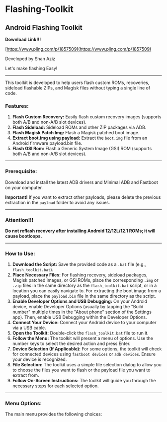 # Flashing-Toolkit

## Android Flashing Toolkit

**Download Link!!!**

[https://www.pling.com/p/1857509](https://www.pling.com/p/1857509)

Developed by Shan Aziz

Let's make flashing Easy!

---

This toolkit is developed to help users flash custom ROMs, recoveries, sideload flashable ZIPs, and Magisk files without typing a single line of code.

### Features:

1.  **Flash Custom Recovery:** Easily flash custom recovery images (supports both A/B and non-A/B slot devices).
2.  **Flash Sideload:** Sideload ROMs and other ZIP packages via ADB.
3.  **Flash Magisk Patch Img:** Flash a Magisk patched boot image.
4.  **Extract boot.img using payload:** Extract the `boot.img` file from an Android firmware payload.bin file.
5.  **Flash GSI Rom:** Flash a Generic System Image (GSI) ROM (supports both A/B and non-A/B slot devices).

---

### Prerequisite:

Download and install the latest ADB drivers and Minimal ADB and Fastboot on your computer.

**Important!** If you want to extract other payloads, please delete the previous extraction in the `payload` folder to avoid any issues.

---

### Attention!!!

**Do not reflash recovery after installing Android 12/12L/12.1 ROMs; it will cause bootloops.**

---

### How to Use:

1.  **Download the Script:** Save the provided code as a `.bat` file (e.g., `flash_toolkit.bat`).
2.  **Place Necessary Files:** For flashing recovery, sideload packages, Magisk patched images, or GSI ROMs, place the corresponding `.img` or `.zip` files in the same directory as the `flash_toolkit.bat` script, or in a location you can easily navigate to. For extracting the boot image from a payload, place the `payload.bin` file in the same directory as the script.
3.  **Enable Developer Options and USB Debugging:** On your Android device, enable Developer Options (usually by tapping the "Build number" multiple times in the "About phone" section of the Settings app). Then, enable USB Debugging within the Developer Options.
4.  **Connect Your Device:** Connect your Android device to your computer via a USB cable.
5.  **Open the Toolkit:** Double-click the `flash_toolkit.bat` file to run it.
6.  **Follow the Menu:** The toolkit will present a menu of options. Use the number keys to select the desired action and press Enter.
7.  **Device Selection (If Applicable):** For some options, the toolkit will check for connected devices using `fastboot devices` or `adb devices`. Ensure your device is recognized.
8.  **File Selection:** The toolkit uses a simple file selection dialog to allow you to choose the files you want to flash or the payload file you want to extract from.
9.  **Follow On-Screen Instructions:** The toolkit will guide you through the necessary steps for each selected option.

---

### Menu Options:

The main menu provides the following choices:

